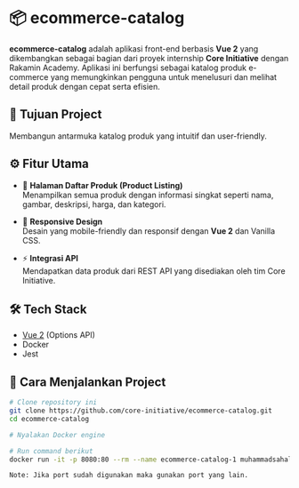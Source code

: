 <!-- @format -->

# 📦 ecommerce-catalog

**ecommerce-catalog** adalah aplikasi front-end berbasis **Vue 2** yang dikembangkan sebagai bagian dari proyek internship **Core Initiative** dengan Rakamin Academy. Aplikasi ini berfungsi sebagai katalog produk e-commerce yang memungkinkan pengguna untuk menelusuri dan melihat detail produk dengan cepat serta efisien.

## 🎯 Tujuan Project

Membangun antarmuka katalog produk yang intuitif dan user-friendly.

## ⚙️ Fitur Utama

- 📄 **Halaman Daftar Produk (Product Listing)**  
  Menampilkan semua produk dengan informasi singkat seperti nama, gambar, deskripsi, harga, dan kategori.

- 💎 **Responsive Design**  
  Desain yang mobile-friendly dan responsif dengan **Vue 2** dan Vanilla CSS.

- ⚡ **Integrasi API**  
  Mendapatkan data produk dari REST API yang disediakan oleh tim Core Initiative.

## 🛠️ Tech Stack

- [Vue 2](https://v2.vuejs.org/) (Options API)
- Docker
- Jest

## 🚀 Cara Menjalankan Project

```bash
# Clone repository ini
git clone https://github.com/core-initiative/ecommerce-catalog.git
cd ecommerce-catalog

# Nyalakan Docker engine

# Run command berikut
docker run -it -p 8080:80 --rm --name ecommerce-catalog-1 muhammadsahalnurdin/ecommerce-catalog

Note: Jika port sudah digunakan maka gunakan port yang lain.
```
